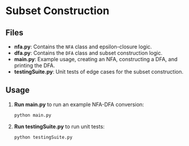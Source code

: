 # Subset Construction 

## Files
- **nfa.py**: Contains the `NFA` class and epsilon-closure logic.
- **dfa.py**: Contains the `DFA` class and subset construction logic.
- **main.py**: Example usage, creating an NFA, constructing a DFA, and printing the DFA.
- **testingSuite.py**: Unit tests of edge cases for the subset construction.

## Usage
1. **Run main.py** to run an example NFA-DFA conversion:
   ```bash
   python main.py
2. **Run testingSuite.py** to run unit tests:
   ```bash
   python testingSuite.py
